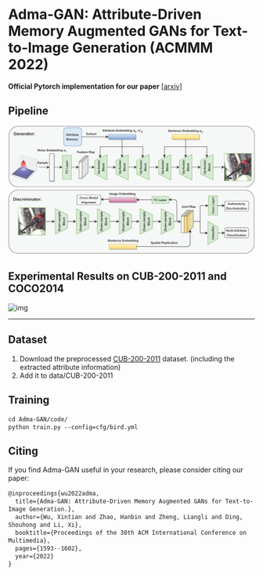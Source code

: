 # Adma-GAN: Attribute-Driven Memory Augmented GANs for Text-to-Image Generation (ACMMM 2022)

**Official Pytorch implementation for our paper** [[arxiv]](https://arxiv.org/abs/2209.14046)

## Pipeline
![img](markdown/framework.png)

## Experimental Results on CUB-200-2011 and COCO2014
![img](markdown/qualitative_sota.png)

---

## Dataset
1. Download the preprocessed [CUB-200-2011](https://drive.google.com/file/d/1SDVUxKbfFCp9gkYsXqzTa_fl-hFk68eK/view?usp=share_link) dataset. (including the extracted attribute information)
2. Add it to data/CUB-200-2011

## Training
```
cd Adma-GAN/code/
python train.py --config=cfg/bird.yml
```

## Citing
If you find Adma-GAN useful in your research, please consider citing our paper:
```
@inproceedings{wu2022adma,
  title={Adma-GAN: Attribute-Driven Memory Augmented GANs for Text-to-Image Generation.},
  author={Wu, Xintian and Zhao, Hanbin and Zheng, Liangli and Ding, Shouhong and Li, Xi},
  booktitle={Proceedings of the 30th ACM International Conference on Multimedia},
  pages={1593--1602},
  year={2022}
}
```

